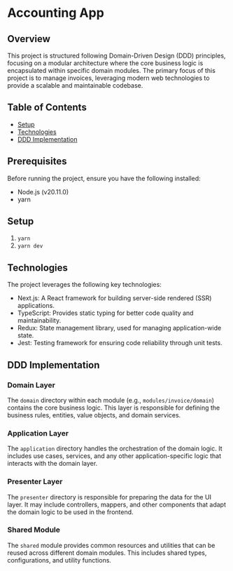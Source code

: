 # Accounting App

## Overview

This project is structured following Domain-Driven Design (DDD) principles, focusing on a modular architecture where the core business logic is encapsulated within specific domain modules. The primary focus of this project is to manage invoices, leveraging modern web technologies to provide a scalable and maintainable codebase.

## Table of Contents

- [Setup](#setup)
- [Technologies](#technologies)
- [DDD Implementation](#ddd-implementation)

## Prerequisites

Before running the project, ensure you have the following installed:

- Node.js (v20.11.0)
- yarn

## Setup
1. ``yarn``
2. ``yarn dev``

## Technologies

The project leverages the following key technologies:

- Next.js: A React framework for building server-side rendered (SSR) applications.
- TypeScript: Provides static typing for better code quality and maintainability.
- Redux: State management library, used for managing application-wide state.
- Jest: Testing framework for ensuring code reliability through unit tests.

## DDD Implementation

### Domain Layer

The `domain` directory within each module (e.g., `modules/invoice/domain`) contains the core business logic. This layer is responsible for defining the business rules, entities, value objects, and domain services.

### Application Layer

The `application` directory handles the orchestration of the domain logic. It includes use cases, services, and any other application-specific logic that interacts with the domain layer.

### Presenter Layer

The `presenter` directory is responsible for preparing the data for the UI layer. It may include controllers, mappers, and other components that adapt the domain logic to be used in the frontend.

### Shared Module

The `shared` module provides common resources and utilities that can be reused across different domain modules. This includes shared types, configurations, and utility functions.
